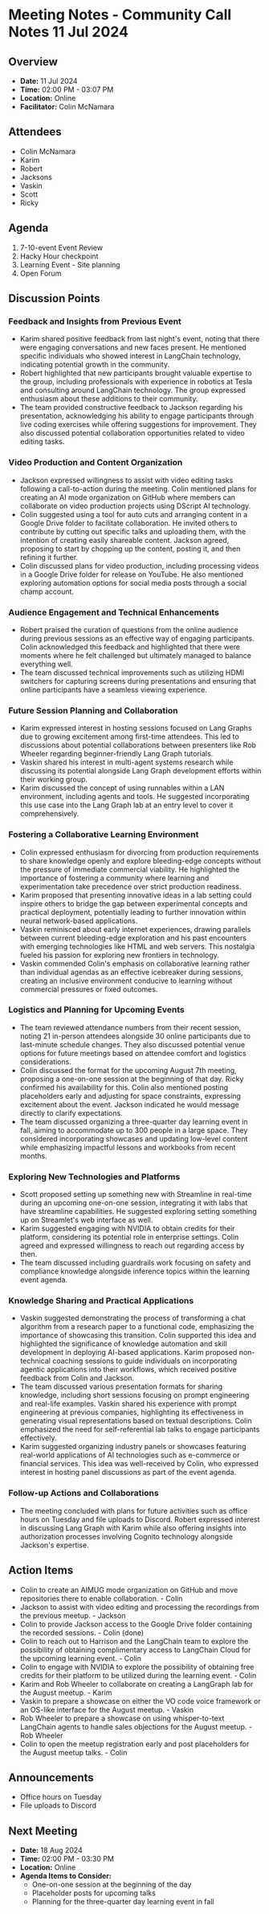 # Meeting Notes - Community Call Notes 11 Jul 2024

## Overview
* **Date:** 11 Jul 2024
* **Time:** 02:00 PM - 03:07 PM
* **Location:** Online
* **Facilitator:** Colin McNamara

## Attendees
* Colin McNamara
* Karim
* Robert
* Jacksons
* Vaskin
* Scott
* Ricky


## Agenda
1. 7-10-event Event Review
2. Hacky Hour checkpoint
3. Learning Event - Site planning
4. Open Forum

## Discussion Points


### Feedback and Insights from Previous Event
* Karim shared positive feedback from last night's event, noting that there were engaging conversations and new faces present. He mentioned specific individuals who showed interest in LangChain technology, indicating potential growth in the community.
* Robert highlighted that new participants brought valuable expertise to the group, including professionals with experience in robotics at Tesla and consulting around LangChain technology. The group expressed enthusiasm about these additions to their community.
* The team provided constructive feedback to Jackson regarding his presentation, acknowledging his ability to engage participants through live coding exercises while offering suggestions for improvement. They also discussed potential collaboration opportunities related to video editing tasks.

### Video Production and Content Organization
* Jackson expressed willingness to assist with video editing tasks following a call-to-action during the meeting. Colin mentioned plans for creating an AI mode organization on GitHub where members can collaborate on video production projects using DScript AI technology.
* Colin suggested using a tool for auto cuts and arranging content in a Google Drive folder to facilitate collaboration. He invited others to contribute by cutting out specific talks and uploading them, with the intention of creating easily shareable content. Jackson agreed, proposing to start by chopping up the content, posting it, and then refining it further.
* Colin discussed plans for video production, including processing videos in a Google Drive folder for release on YouTube. He also mentioned exploring automation options for social media posts through a social champ account.

### Audience Engagement and Technical Enhancements
* Robert praised the curation of questions from the online audience during previous sessions as an effective way of engaging participants. Colin acknowledged this feedback and highlighted that there were moments where he felt challenged but ultimately managed to balance everything well.
* The team discussed technical improvements such as utilizing HDMI switchers for capturing screens during presentations and ensuring that online participants have a seamless viewing experience.

### Future Session Planning and Collaboration
* Karim expressed interest in hosting sessions focused on Lang Graphs due to growing excitement among first-time attendees. This led to discussions about potential collaborations between presenters like Rob Wheeler regarding beginner-friendly Lang Graph tutorials.
* Vaskin shared his interest in multi-agent systems research while discussing its potential alongside Lang Graph development efforts within their working group.
* Karim discussed the concept of using runnables within a LAN environment, including agents and tools. He suggested incorporating this use case into the Lang Graph lab at an entry level to cover it comprehensively.

### Fostering a Collaborative Learning Environment
* Colin expressed enthusiasm for divorcing from production requirements to share knowledge openly and explore bleeding-edge concepts without the pressure of immediate commercial viability. He highlighted the importance of fostering a community where learning and experimentation take precedence over strict production readiness.
* Karim proposed that presenting innovative ideas in a lab setting could inspire others to bridge the gap between experimental concepts and practical deployment, potentially leading to further innovation within neural network-based applications.
* Vaskin reminisced about early internet experiences, drawing parallels between current bleeding-edge exploration and his past encounters with emerging technologies like HTML and web servers. This nostalgia fueled his passion for exploring new frontiers in technology.
* Vaskin commended Colin's emphasis on collaborative learning rather than individual agendas as an effective icebreaker during sessions, creating an inclusive environment conducive to learning without commercial pressures or fixed outcomes.

### Logistics and Planning for Upcoming Events
* The team reviewed attendance numbers from their recent session, noting 21 in-person attendees alongside 30 online participants due to last-minute schedule changes. They also discussed potential venue options for future meetings based on attendee comfort and logistics considerations.
* Colin discussed the format for the upcoming August 7th meeting, proposing a one-on-one session at the beginning of that day. Ricky confirmed his availability for this. Colin also mentioned posting placeholders early and adjusting for space constraints, expressing excitement about the event. Jackson indicated he would message directly to clarify expectations.
* The team discussed organizing a three-quarter day learning event in fall, aiming to accommodate up to 300 people in a large space. They considered incorporating showcases and updating low-level content while emphasizing impactful lessons and workbooks from recent months.

### Exploring New Technologies and Platforms
* Scott proposed setting up something new with Streamline in real-time during an upcoming one-on-one session, integrating it with labs that have streamline capabilities. He suggested exploring setting something up on Streamlet's web interface as well.
* Karim suggested engaging with NVIDIA to obtain credits for their platform, considering its potential role in enterprise settings. Colin agreed and expressed willingness to reach out regarding access by then.
* The team discussed including guardrails work focusing on safety and compliance knowledge alongside inference topics within the learning event agenda.

### Knowledge Sharing and Practical Applications
* Vaskin suggested demonstrating the process of transforming a chat algorithm from a research paper to a functional code, emphasizing the importance of showcasing this transition. Colin supported this idea and highlighted the significance of knowledge automation and skill development in deploying AI-based applications. Karim proposed non-technical coaching sessions to guide individuals on incorporating agentic applications into their workflows, which received positive feedback from Colin and Jackson.
* The team discussed various presentation formats for sharing knowledge, including short sessions focusing on prompt engineering and real-life examples. Vaskin shared his experience with prompt engineering at previous companies, highlighting its effectiveness in generating visual representations based on textual descriptions. Colin emphasized the need for self-referential lab talks to engage participants effectively.
* Karim suggested organizing industry panels or showcases featuring real-world applications of AI technologies such as e-commerce or financial services. This idea was well-received by Colin, who expressed interest in hosting panel discussions as part of the event agenda.

### Follow-up Actions and Collaborations
* The meeting concluded with plans for future activities such as office hours on Tuesday and file uploads to Discord. Robert expressed interest in discussing Lang Graph with Karim while also offering insights into authorization processes involving Cognito technology alongside Jackson's expertise.

## Action Items
* Colin to create an AIMUG mode organization on GitHub and move repositories there to enable collaboration. - Colin
* Jackson to assist with video editing and processing the recordings from the previous meetup. - Jackson
* Colin to provide Jackson access to the Google Drive folder containing the recorded sessions. - Colin (done)
* Colin to reach out to Harrison and the LangChain team to explore the possibility of obtaining complimentary access to LangChain Cloud for the upcoming learning event. - Colin
* Colin to engage with NVIDIA to explore the possibility of obtaining free credits for their platform to be utilized during the learning event. - Colin
* Karim and Rob Wheeler to collaborate on creating a LangGraph lab for the August meetup. - Karim
* Vaskin to prepare a showcase on either the VO code voice framework or an OS-like interface for the August meetup. - Vaskin
* Rob Wheeler to prepare a showcase on using whisper-to-text LangChain agents to handle sales objections for the August meetup. - Rob Wheeler
* Colin to open the meetup registration early and post placeholders for the August meetup talks. - Colin

## Announcements
* Office hours on Tuesday
* File uploads to Discord

## Next Meeting
* **Date:** 18 Aug 2024
* **Time:** 02:00 PM - 03:30 PM
* **Location:** Online
* **Agenda Items to Consider:** 
    * One-on-one session at the beginning of the day
    * Placeholder posts for upcoming talks
    * Planning for the three-quarter day learning event in fall